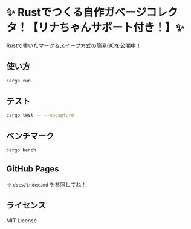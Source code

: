 # ✨ Rustでつくる自作ガベージコレクタ！【リナちゃんサポート付き！】✨

Rustで書いたマーク＆スイープ方式の簡易GCを公開中！

## 使い方

```bash
cargo run
```

## テスト

```bash
cargo test -- --nocapture
```

## ベンチマーク

```bash
cargo bench
```

## GitHub Pages

→ `docs/index.md` を参照してね！

## ライセンス

MIT License